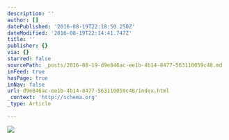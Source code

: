 ```yaml
---
description: ''
author: []
datePublished: '2016-08-19T22:18:50.250Z'
dateModified: '2016-08-19T22:14:41.747Z'
title: ''
publisher: {}
via: {}
starred: false
sourcePath: _posts/2016-08-19-d9e846ac-ee1b-4b14-8477-563110059c48.md
inFeed: true
hasPage: true
inNav: false
url: d9e846ac-ee1b-4b14-8477-563110059c48/index.html
_context: 'http://schema.org'
_type: Article

---
```

![](https://the-grid-user-content.s3-us-west-2.amazonaws.com/61a29e7a-2770-496e-a88d-1065765a82f8.jpg)